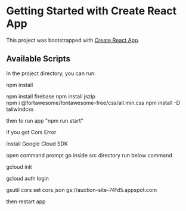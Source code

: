 # Getting Started with Create React App

This project was bootstrapped with [Create React App](https://github.com/facebook/create-react-app).

## Available Scripts

In the project directory, you can run:

npm install

npm install firebase
npm install jszip   
npm i @fortawesome/fontawesome-free/css/all.min.css
npm install -D tailwindcss

then to run app 
"npm run start"

if you got Cors Error

Install Google Cloud SDK

open command prompt go inside src directory run below command

gcloud init

gcloud auth login

gsutil cors set cors.json gs://auction-site-74fd5.appspot.com

then restart app







